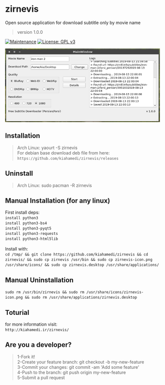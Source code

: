 # zirnevis
Open source application for download subtitle only by movie name
> version 1.0.0

[![Maintenance](https://img.shields.io/badge/Maintained%3F-yes-green.svg)](https://GitHub.com/Naereen/StrapDown.js/graphs/commit-activity)
[![License: GPL v3](https://img.shields.io/badge/License-GPLv3-blue.svg)](https://www.gnu.org/licenses/gpl-3.0)

![alt text](https://raw.githubusercontent.com/kiahamedi/zirnevis/master/ScreenshotGUI.png)

## Installation
> Arch Linux: yaourt -S zirnevis</br>
> For debian base download deb file from here:</br>
`https://github.com/kiahamedi/zirnevis/releases`

## Uninstall
> Arch Linux: sudo pacman -R zirnevis


## Manual Installation (for any linux)
First install deps:</br>
`install python3`</br>
`install python3-bs4`</br>
`install python3-pyqt5`</br>
`install python3-requests`</br>
`install python3-html5lib`</br>
</br>
Install with:</br>
`cd /tmp/ && git clone https://github.com/kiahamedi/zirnevis && cd zirnevis/ && sudo cp zirnevis /usr/bin && sudo cp zirnevis-icon.png /usr/share/icons/ && sudo cp zirnevis.desktop /usr/share/applications/`

## Manual Uninstallation
`sudo rm /usr/bin/zirnevis && sudo rm /usr/share/icons/zirnevis-icon.png && sudo rm /usr/share/applications/zirnevis.desktop`

## Toturial
for more information visit:<br>
`http://kiahamedi.ir/zirnevis/`

## Are you a developer?
> 1-Fork it!</br>
> 2-Create your feature branch: git checkout -b my-new-feature</br>
> 3-Commit your changes: git commit -am 'Add some feature'</br>
> 4-Push to the branch: git push origin my-new-feature</br>
> 5-Submit a pull request</br>
